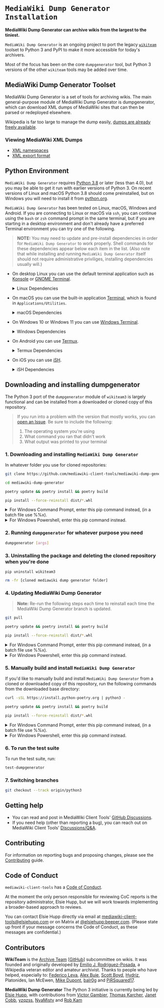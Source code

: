 # `MediaWiki Dump Generator Installation`

**MediaWiki Dump Generator can archive wikis from the largest to the tiniest.**

`MediaWiki Dump Generator` is an ongoing project to port the legacy [`wikiteam`](https://github.com/WikiTeam/wikiteam) toolset to Python 3 and PyPI to make it more accessible for today's archivers.

Most of the focus has been on the core `dumpgenerator` tool, but Python 3 versions of the other `wikiteam` tools may be added over time.

## MediaWiki Dump Generator Toolset

MediaWiki Dump Generator is a set of tools for archiving wikis. The main general-purpose module of MediaWiki Dump Generator is dumpgenerator, which can download XML dumps of MediaWiki sites that can then be parsed or redeployed elsewhere.

Wikipedia is far too large to manage the dump easily, [dumps are already freely available](https://en.wikipedia.org/wiki/Wikipedia:Database_download#Where_do_I_get_the_dumps?).

### Viewing MediaWiki XML Dumps

* [XML namespaces](https://www.mediawiki.org/xml/)
* [XML export format](https://www.mediawiki.org/wiki/Help:Export#Export_format)

## Python Environment

`MediaWiki Dump Generator` requires [Python 3.8](https://www.python.org/downloads/release/python-380/) or later (less than 4.0), but you may be able to get it run with earlier versions of Python 3. On recent versions of Linux and macOS Python 3.8 should come preinstalled, but on Windows you will need to install it from [python.org](https://www.python.org/downloads/release/python-380/).

`MediaWiki Dump Generator` has been tested on Linux, macOS, Windows and Android. If you are connecting to Linux or macOS via `ssh`, you can continue using the `bash` or `zsh` command prompt in the same terminal, but if you are starting in a desktop environment and don't already have a preferred Terminal environment you can try one of the following.

> **NOTE:** You may need to update and pre-install dependencies in order for `MediaWiki Dump Generator` to work properly. Shell commands for these dependencies appear below each item in the list. (Also note that while installing and running `MediaWiki Dump Generator` itself should not require administrative priviliges, installing dependencies usually will.)

* On desktop Linux you can use the default terminal application such as [Konsole](https://konsole.kde.org/) or [GNOME Terminal](https://help.gnome.org/users/gnome-terminal/stable/).

  <details>
  <summary>Linux Dependencies</summary>

  While most Linux distributions will have Python 3 preinstalled, if you are cloning `MediaWiki Dump Generator` rather than downloading it directly you may need to install `git`.

  On Debian, Ubuntu, and the like:

  ```bash
  sudo apt update && sudo apt upgrade && sudo install git
  ```

  (On Fedora, Arch, etc., use `dnf`, `pacman`, etc., instead.)

  </details>

* On macOS you can use the built-in application [Terminal](https://support.apple.com/guide/terminal), which is found in `Applications/Utilities`.

  <details>
  <summary>macOS Dependencies</summary>

  While macOS will have Python 3 preinstalled, if you are cloning `MediaWiki Dump Generator` rather than downloading it directly and you are using an older versions of macOS, you may need to install `git`.

  If `git` is not preinstalled, however, macOS will prompt you to install it the first time you run the command. Therefore, to check whether you have `git` installed or to install `git`, simply run `git` (with no arguments) in Terminal:

  ```bash
  git
  ```

  If `git` is already installed, it will print its usage instructions. If `git` is not preinstalled, the command will pop up a window asking if you want to install Apple's command line developer tools, and clicking "Install" in the popup window will install `git`.

  </details>

* On Windows 10 or Windows 11 you can use [Windows Terminal](https://aka.ms/terminal).

  <details>
  <summary>Windows Dependencies</summary>

  The latest version of Python is available from [python.org](https://www.python.org/downloads/). Python will then be available from any Command Prompt or PowerShell session. Optionally, adding C:\Program Files\Git\usr\bin to the PATH environment variable will add some some useful Linux commands and utilities to Command Prompt.

  If you are already using the [Windows Subsystem for Linux](https://learn.microsoft.com/en-us/windows/wsl/about), you can follow the Linux instructions above. If you don't want to install a full WSL distribution, [Git for Windows](https://gitforwindows.org/) provides Bash emulation, so you can use it as a more lightweight option instead. Git Bash also provides some useful Linux commands and utilities.

  > When installing [Python 3.8](https://www.python.org/downloads/release/python-380/) (from python.org), be sure to check "Add Python to PATH" so that installed Python scripts are accessible from any location. If for some reason installed Python scripts, e.g. `pip`, are not available from any location, you can add Python to the `PATH` environment variable using the instructions [here](https://datatofish.com/add-python-to-windows-path/).
  >
  > And while doing so should not be necessary if you follow the instructions further down and install `MediaWiki Dump Generator` using `pip`, if you'd prefer that Windows store installed Python scripts somewhere other than the default Python folder under `%appdata%`, you can also add your preferred alternative path such as `C:\Program Files\Python3\Scripts\` or a subfolder of `My Documents`. (You will need to restart any terminal sessions in order for this to take effect.)

  Whenever you'd like to run a Bash session, you can open a Bash terminal prompt from any folder in Windows Explorer by right-clicking and choosing the option from the context menu. (For some purposes you may wish to run Bash as an administrator.) This way you can open a Bash prompt and clone the `MediaWiki Dump Generator` repository in one location, and subsequently or later open another Bash prompt and run `MediaWiki Dump Generator` to dump a wiki wherever else you'd like without having to browse to the directory manually using Bash.

  </details>

* On Android you can use [Termux](https://termux.dev).

  <details>
  <summary>Termux Dependencies</summary>

  ```bash
  pkg update && pkg upgrade && pkg install git libxslt python
  ```

  </details>

* On iOS you can use [iSH](https://ish.app/).

  <details>
  <summary>iSH Dependencies</summary>

  ```bash
  apk update && apk upgrade && apk add git py3-pip
  ```

  > **Note:** iSH may automatically quit if your iOS device goes to sleep, and it may lose its status if you switch to another app. You can disable auto-sleep while iSH is running by clicking the gear icon and toggling "Disable Screen Dimming". (You may wish to connect your device to a charger while running iSH.)

  </details>

## Downloading and installing dumpgenerator

The Python 3 port of the `dumpgenerator` module of `wikiteam3` is largely functional and can be installed from a downloaded or cloned copy of this repository.

> If you run into a problem with the version that mostly works, you can [open an Issue](https://github.com/mediawiki-client-tools/mediawiki-dump-generator/issues/new/choose). Be sure to include the following:
>
> 1. The operating system you're using
> 2. What command you ran that didn't work
> 3. What output was printed to your terminal

### 1. Downloading and installing `MediaWiki Dump Generator`

In whatever folder you use for cloned repositories:

```bash
git clone https://github.com/mediawiki-client-tools/mediawiki-dump-generator
```

```bash
cd mediawiki-dump-generator
```

```bash
poetry update && poetry install && poetry build
```

```bash
pip install --force-reinstall dist/*.whl
```

<details>
<summary>For Windows Command Prompt, enter this pip command instead, (in a batch file use %%x).</summary>

```bash
for %x in (dist\*.whl) do pip install --force-reinstall %x
```

</details>
<details>
<summary>For Windows Powershell, enter this pip command instead.</summary>

```bash
pip install --force-reinstall (Get-ChildItem .\dist\*.whl).FullName
```

</details>

### 2. Running `dumpgenerator` for whatever purpose you need

```bash
dumpgenerator [args]
```

### 3. Uninstalling the package and deleting the cloned repository when you're done

```shell
pip uninstall wikiteam3
```

```bash
rm -fr [cloned mediawiki dump generator folder]
```

### 4. Updating MediaWiki Dump Generator

> **Note:** Re-run the following steps each time to reinstall each time the MediaWiki Dump Generator branch is updated.

```bash
git pull
```

```bash
poetry update && poetry install && poetry build
```

```bash
pip install --force-reinstall dist/*.whl
```

<details>
<summary>For Windows Command Prompt, enter this pip command instead, (in a batch file use %%x).</summary>

```bash
for %x in (dist\*.whl) do pip install --force-reinstall %x
```

</details>
<details>
<summary>For Windows Powershell, enter this pip command instead.</summary>

```bash
pip install --force-reinstall (Get-ChildItem .\dist\*.whl).FullName
```

</details>

### 5. Manually build and install `MediaWiki Dump Generator`

If you'd like to manually build and install `MediaWiki Dump Generator` from a cloned or downloaded copy of this repository, run the following commands from the downloaded base directory:

```bash
curl -sSL https://install.python-poetry.org | python3 -
```

```bash
poetry update && poetry install && poetry build
```

```bash
pip install --force-reinstall dist/*.whl
```

<details>
<summary>For Windows Command Prompt, enter this pip command instead, (in a batch file use %%x).</summary>

```bash
for %x in (dist\*.whl) do pip install --force-reinstall %x
```

</details>
<details>
<summary>For Windows Powershell, enter this pip command instead.</summary>

```bash
pip install --force-reinstall (Get-ChildItem .\dist\*.whl).FullName
```

</details>

### 6. To run the test suite

To run the test suite, run:

```bash
test-dumpgenerator
```

### 7. Switching branches

```bash
git checkout --track origin/python3
```

## Getting help

* You can read and post in MediaWiki Client Tools' [GitHub Discussions]( https://github.com/orgs/mediawiki-client-tools/discussions).
* If you need help (other than reporting a bug), you can reach out on MediaWiki Client Tools' [Discussions/Q&A](https://github.com/orgs/mediawiki-client-tools/discussions/categories/q-a).

## Contributing

For information on reporting bugs and proposing changes, please see the [Contributing](./Contributing.md) guide.

## Code of Conduct

`mediawiki-client-tools` has a [Code of Conduct](./CODE_OF_CONDUCT.md).

At the moment the only person responsible for reviewing CoC reports is the repository administrator, Elsie Hupp, but we will work towards implementing a broader-based approach to reviews.

You can contact Elsie Hupp directly via email at [mediawiki-client-tools@elsiehupp.com](mailto:mediawiki-client-tools@elsiehupp.com) or on Matrix at [@elsiehupp:beeper.com](https://matrix.to/#/@elsiehupp:beeper.com). (Please state up front if your message concerns the Code of Conduct, as these messages are confidential.)

## Contributors

**WikiTeam** is the [Archive Team](http://www.archiveteam.org) [[GitHub](https://github.com/ArchiveTeam)] subcommittee on wikis.
It was founded and originally developed by [Emilio J. Rodríguez-Posada](https://github.com/emijrp), a Wikipedia veteran editor and amateur archivist. Thanks to people who have helped, especially to: [Federico Leva](https://github.com/nemobis), [Alex Buie](https://github.com/ab2525), [Scott Boyd](http://www.sdboyd56.com), [Hydriz](https://github.com/Hydriz), Platonides, Ian McEwen, [Mike Dupont](https://github.com/h4ck3rm1k3), [balr0g](https://github.com/balr0g) and [PiRSquared17](https://github.com/PiRSquared17).

**MediaWiki Dump Generator**
The Python 3 initiative is currently being led by [Elsie Hupp](https://github.com/elsiehupp), with contributions from [Victor Gambier](https://github.com/vgambier), [Thomas Karcher](https://github.com/t-karcher), [Janet Cobb](https://github.com/randomnetcat), [yzqzss](https://github.com/yzqzss), [NyaMisty](https://github.com/NyaMisty) and [Rob Kam](https://github.com/robkam)
